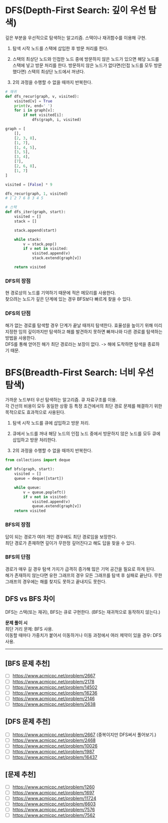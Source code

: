 # DFS(Depth-First Search: 깊이 우선 탐색)

깊은 부분을 우선적으로 탐색하는 알고리즘. 스택이나 재귀함수를 이용해 구현.

1. 탐색 시작 노드를 스택에 삽입한 후 방문 처리를 한다.

2. 스택의 최상단 노드와 인접한 노드 중에 방문하지 않은 노드가 있으면 해당 노드를 스택에 넣고 방문 처리를 한다. 방문하지 않은 노드가 없다면(인접 노드를 모두 방문 했다면) 스택의 최상단 노드에서 꺼낸다.

3. 2의 과정을 수행할 수 없을 때까지 반복한다.

```python
# 재귀
def dfs_recur(graph, v, visited):
    visited[v] = True
    print(v, end=' ')
    for i in graph[v]:
        if not visited[i]:
            dfs(graph, i, visited)

graph = [
    [],
    [2, 3, 8],
    [1, 7],
    [1, 4, 5],
    [3, 5],
    [3, 4],
    [7],
    [2, 6, 8],
    [1, 7]
]

visited = [False] * 9

dfs_recur(graph, 1, visited)
# 1 2 7 6 8 3 4 5

# 스택
def dfs_iter(graph, start):
    visited = []
    stack = []

    stack.append(start)

    while stack:
        v = stack.pop()
        if v not in visited:
            visited.append(v)
            stack.extend(graph[v])

    return visited
```

### DFS의 장점

현 경로상의 노드를 기억하기 때문에 적은 메모리를 사용한다.  
찾으려는 노드가 깊은 단계에 있는 경우 BFS보다 빠르게 찾을 수 있다.

### DFS의 단점

해가 없는 경로를 탐색할 경우 단계가 끝날 때까지 탐색한다. 효율성을 높이기 위해 미리 지정한 임의 깊이까지만 탐색하고 해를 발견하지 못하면 빠져나와 다른 경로를 탐색하는 방법을 사용한다.  
DFS를 통해 얻어진 해가 최단 경로라는 보장이 없다. -> 해에 도착하면 탐색을 종료하기 때문.

# BFS(Breadth-First Search: 너비 우선 탐색)

가까운 노드부터 우선 탐색하는 알고리즘. 큐 자료구조를 이용.  
각 간선의 비용이 모두 동일한 상황 등 특정 조건에서의 최단 경로 문제를 해결하기 위한 목적으로도 효과적으로 사용된다.

1. 탐색 시작 노드를 큐에 삽입하고 방문 처리.

2. 큐에서 노드를 꺼내 해당 노드의 인접 노드 중에서 방문하지 않은 노드를 모두 큐에 삽입하고 방문 처리한다.

3. 2의 과정을 수행할 수 없을 때까지 반복한다.

```python
from collections import deque

def bfs(graph, start):
    visited = []
    queue = deque([start])

    while queue:
        v = queue.popleft()
        if v not in visited:
            visited.append(v)
            queue.extend(graph[v])
    return visited
```

### BFS의 장점

답이 되는 경로가 여러 개인 경우에도 최단 경로임을 보장한다.  
최단 경로가 존재하면 깊이가 무한정 깊어진다고 해도 답을 찾을 수 있다.

### BFS의 단점

경로가 매우 길 경우 탐색 가지가 급격히 증가해 많은 기억 공간을 필요로 하게 된다.  
해가 존재하지 않는다면 유한 그래프의 경우 모든 그래프를 탐색 후 실패로 끝난다. 무한 그래프의 경우에는 해를 찾지도 못하고 끝내지도 못한다.

## DFS vs BFS 차이

DFS는 스택(또는 재귀), BFS는 큐로 구현한다. (BFS는 재귀적으로 동작하지 않는다.)

**문제 풀이 시**  
최단 거리 문제: BFS 사용.  
이동할 때마다 가중치가 붙어서 이동하거나 이동 과정에서 여러 제약이 있을 경우: DFS 사용.

---

## [BFS 문제 추천]

- [ ] https://www.acmicpc.net/problem/2667
- [ ] https://www.acmicpc.net/problem/2178
- [ ] https://www.acmicpc.net/problem/14502
- [ ] https://www.acmicpc.net/problem/16236
- [ ] https://www.acmicpc.net/problem/2146
- [ ] https://www.acmicpc.net/problem/2638

## [DFS 문제 추천]

- [ ] https://www.acmicpc.net/problem/2667 (중복이지만 DFS써서 풀어보기.)
- [ ] https://www.acmicpc.net/problem/2468
- [ ] https://www.acmicpc.net/problem/10026
- [ ] https://www.acmicpc.net/problem/1987
- [ ] https://www.acmicpc.net/problem/16437

## [문제 추천]

- [ ] https://www.acmicpc.net/problem/1260
- [ ] https://www.acmicpc.net/problem/1697
- [ ] https://www.acmicpc.net/problem/11724
- [ ] https://www.acmicpc.net/problem/6603
- [ ] https://www.acmicpc.net/problem/7576
- [ ] https://www.acmicpc.net/problem/7562

